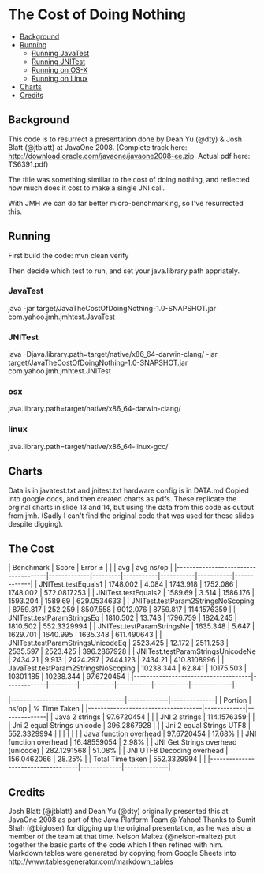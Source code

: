 The Cost of Doing Nothing
================

*   [Background](#Background)
*   [Running](#Running)
    *   [Running JavaTest](#JavaTest)
    *   [Running JNITest](#JNITest)
    *   [Running on OS-X](#osx)
    *   [Running on Linux](#linux)
*   [Charts](#Charts)
*   [Credits](#Credits)

<h2 id="Background">Background</h2>

This code is to resurrect a presentation done by Dean Yu (@dty) & Josh Blatt (@jtblatt) at JavaOne 2008.
(Complete track here: http://download.oracle.com/javaone/javaone2008-ee.zip.  Actual pdf here: TS6391.pdf)

The title was something similiar to the cost of doing nothing, and reflected how much does 
it cost to make a single JNI call.

With JMH we can do far better micro-benchmarking, so I've resurrected this.

<h2 id="Running">Running</h2>
First build the code: 
	mvn clean verify

Then decide which test to run, and set your java.library.path appriately.


<h3 id="JavaTest">JavaTest</h3>
	java -jar target/JavaTheCostOfDoingNothing-1.0-SNAPSHOT.jar com.yahoo.jmh.jmhtest.JavaTest 

<h3 id="JNITest">JNITest</h3>
	java -Djava.library.path=target/native/x86_64-darwin-clang/ -jar target/JavaTheCostOfDoingNothing-1.0-SNAPSHOT.jar com.yahoo.jmh.jmhtest.JNITest 

<h3 id="osx">osx</h3>
	java.library.path=target/native/x86_64-darwin-clang/

<h3 id="linux">linux</h3>
	java.library.path=target/native/x86_64-linux-gcc/

<h2 id="Charts">Charts</h2>
Data is in javatest.txt and jnitest.txt
hardware config is in DATA.md
Copied into google docs, and then created charts as pdfs.
These replicate the orginal charts in slide 13 and 14, but using the data from this code as output from jmh.
(Sadly I can't find the original code that was used for these slides despite digging).

<h2 id="TheCost">The Cost</h2>
| Benchmark                           | Score       | Error ± |           |           | avg       | avg ns/op   |
|-------------------------------------|-------------|---------|-----------|-----------|-----------|-------------|
| JNITest.testEquals1                 | 1748.002    | 4.084   | 1743.918  | 1752.086  | 1748.002  | 572.0817253 |
| JNITest.testEquals2                 | 1589.69     | 3.514   | 1586.176  | 1593.204  | 1589.69   | 629.0534633 |
| JNITest.testParam2StringsNoScoping  | 8759.817    | 252.259 | 8507.558  | 9012.076  | 8759.817  | 114.1576359 |
| JNITest.testParamStringsEq          | 1810.502    | 13.743  | 1796.759  | 1824.245  | 1810.502  | 552.3329994 |
| JNITest.testParamStringsNe          | 1635.348    | 5.647   | 1629.701  | 1640.995  | 1635.348  | 611.490643  |
| JNITest.testParamStringsUnicodeEq   | 2523.425    | 12.172  | 2511.253  | 2535.597  | 2523.425  | 396.2867928 |
| JNITest.testParamStringsUnicodeNe   | 2434.21     | 9.913   | 2424.297  | 2444.123  | 2434.21   | 410.8108996 |
| JavaTest.testParam2StringsNoScoping | 10238.344   | 62.841  | 10175.503 | 10301.185 | 10238.344 | 97.6720454  |
|-------------------------------------|-------------|---------|-----------|-----------|-----------|-------------|


|------------------------------------|-------------|--------------|
| Portion                            | ns/op       | % Time Taken |
|------------------------------------|-------------|--------------|
| Java 2 strings                     | 97.6720454  |              |
| JNI 2 strings                      | 114.1576359 |              |
| Jni 2 equal Strings unicode        | 396.2867928 |              |
| Jni 2 equal Strings UTF8           | 552.3329994 |              |
|                                    |             |              |
| Java function overhead             | 97.6720454  | 17.68%       |
| JNI function overhead              | 16.48559054 | 2.98%        |
| JNI Get Strings overhead (unicode) | 282.1291568 | 51.08%       |
| JNI UTF8 Decoding overhead         | 156.0462066 | 28.25%       |
| Total Time taken                   | 552.3329994 |              |
|------------------------------------|-------------|--------------|


<h2 id="Credits">Credits</h2>
Josh Blatt (@jtblatt) and Dean Yu (@dty) originally presented this at JavaOne 2008 as part of the Java Platform Team @ Yahoo!
Thanks to Sumit Shah (@bigloser) for digging up the original presentation, as he was also a member of the team at that time.
Nelson Maltez (@nelson-maltez) put together the basic parts of the code which I then refined with him.
Markdown tables were generated by copying from Google Sheets into http://www.tablesgenerator.com/markdown_tables
